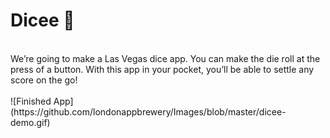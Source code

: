 # Dicee 🎲
<br>
We’re going to make a Las Vegas dice app. You can make the die roll at the press of a button. With this app in your pocket, you’ll be able to settle any score on the go!
<br>
<br>
![Finished App](https://github.com/londonappbrewery/Images/blob/master/dicee-demo.gif)
